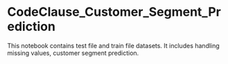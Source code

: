 # CodeClause_Customer_Segment_Prediction
This notebook contains test file and train file datasets.
It includes handling missing values, customer segment prediction.
